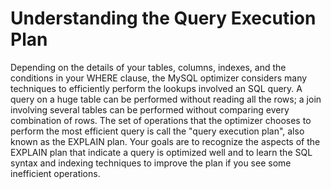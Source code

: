 # Understanding the Query Execution Plan

Depending on the details of your tables, columns, indexes, and the conditions in your WHERE clause, the MySQL optimizer considers many techniques to efficiently perform the lookups involved an SQL query. A query on a huge table can be performed without reading all the rows; a join involving several tables can be performed without comparing every combination of rows. The set of operations that the optimizer chooses to perform the most efficient query is call the "query execution plan", also known as the EXPLAIN plan. Your goals are to recognize the aspects of the EXPLAIN plan that indicate a query is optimized well and to learn the SQL syntax and indexing techniques to improve the plan if you see some inefficient operations.
